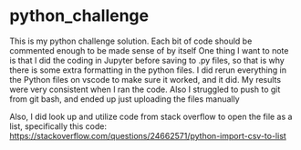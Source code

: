 # python_challenge
This is my python challenge solution. Each bit of code should be commented enough to be made sense of by itself
One thing I want to note is that I did the coding in Jupyter before saving to .py files, so that is why there is some extra formatting in the python files. I did rerun everything
in the Python files on vscode to make sure it worked, and it did. My results were very consistent when I ran the code.
Also I struggled to push to git from git bash, and ended up just uploading the files manually

Also, I did look up and utilize code from stack overflow to open the file as a list, specifically this code: https://stackoverflow.com/questions/24662571/python-import-csv-to-list
